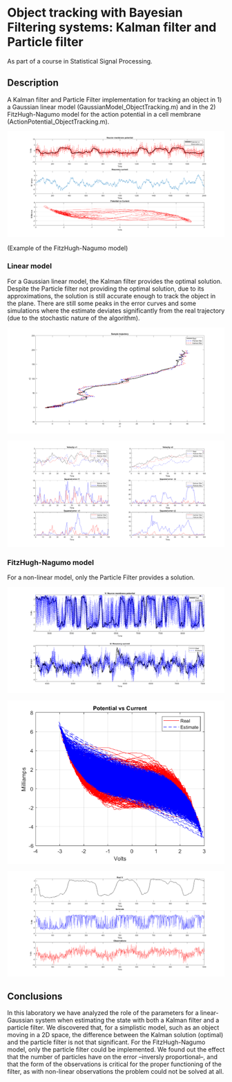 # Object tracking with Bayesian Filtering systems: Kalman filter and Particle filter

As part of a course in Statistical Signal Processing.

## Description
A Kalman filter and Particle Filter implementation for tracking an object in 1) a Gaussian linear model (GaussianModel_ObjectTracking.m) and in the 2) FitzHugh-Nagumo model for the action potential in a cell membrane (ActionPotential_ObjectTracking.m).

![fitz](https://github.com/CesarCaramazana/BayesianFiltering/blob/main/Figures/fitz_model.png)

(Example of the FitzHugh-Nagumo model)



### Linear model

For a Gaussian linear model, the Kalman filter provides the optimal solution. Despite the Particle filter not providing the optimal solution, due to its approximations, the solution is still accurate enough to track the object in the plane. There are still some peaks in the error curves and some simulations where the estimate deviates significantly from the real trajectory (due to the stochastic nature of the algorithm).

![trajectory](https://github.com/CesarCaramazana/BayesianFiltering/blob/main/Figures/Linear_trajectory.png)

![velocities](https://github.com/CesarCaramazana/BayesianFiltering/blob/main/Figures/Linear_velocities.png)



### FitzHugh-Nagumo model

For a non-linear model, only the Particle Filter provides a solution.

![traject-fitz](https://github.com/CesarCaramazana/BayesianFiltering/blob/main/Figures/Fitz_trajectory.png)


![traject-fitz2d](https://github.com/CesarCaramazana/BayesianFiltering/blob/main/Figures/Fitz_2d.png)


![traject-fitz_estimate](https://github.com/CesarCaramazana/BayesianFiltering/blob/main/Figures/Fitz_estimate.png)

## Conclusions
In this laboratory we have analyzed the role of the parameters for a linear-Gaussian system when
estimating the state with both a Kalman filter and a particle filter. We discovered that, for a simplistic
model, such as an object moving in a 2D space, the difference between the Kalman solution (optimal)
and the particle filter is not that significant.
For the FitzHugh-Nagumo model, only the particle filter could be implemented. We found out the
effect that the number of particles have on the error –inversly proportional–, and that the form of
the observations is critical for the proper functioning of the filter, as with non-linear observations the
problem could not be solved at all.
